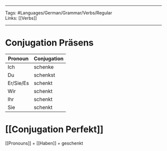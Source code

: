 ___
Tags: #Languages/German/Grammar/Verbs/Regular  
Links: [[Verbs]]
___
# Conjugation Präsens
Pronoun|Conjugation
------------ | ------------
Ich | schenke
Du | schenkst
Er/Sie/Es | schenkt
Wir | schenkt
Ihr | schenkt
Sie | schenkt


# [[Conjugation Perfekt]]
[[Pronouns]] + [[Haben]] + geschenkt